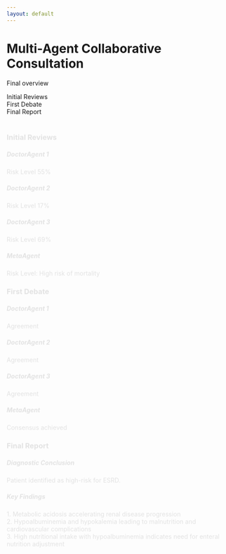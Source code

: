 ```yaml
---
layout: default
---
```


<div class="text-center -mt-5">
  <h1 class="text-3xl font-bold text-indigo-800 mb-2">Multi-Agent Collaborative Consultation</h1>
  <p class="text-gray-600">Final overview</p>
</div>

<div class="relative h-32 mb-12 -mt-10">
  <v-clicks>
    <div class="absolute top-1/2 left-0 right-0 h-1 bg-gray-200"></div>
  </v-clicks>

  <!-- 时间节点 -->
  <div class="absolute top-1/2 left-0 right-0 flex justify-between">
    <div v-click="2" class="w-24 text-center">
      <div class="w-6 h-6 bg-blue-500 rounded-full mx-auto -mt-3 ring-4 ring-white"></div>
      <span class="text-sm">Initial Reviews</span>
    </div>
    <div v-click="3" class="w-24 text-center">
      <div class="w-6 h-6 bg-orange-500 rounded-full mx-auto -mt-3 ring-4 ring-white"></div>
      <span class="text-sm">First Debate</span>
    </div>
    <div v-click="4" class="w-24 text-center">
      <div class="w-6 h-6 bg-green-500 rounded-full mx-auto -mt-3 ring-4 ring-white"></div>
      <span class="text-sm">Final Report</span>
    </div>
  </div>
</div>

<!-- 详情卡片容器 -->
<div class="grid gap-4 grid-cols-3 h-80 -mt-10">
  <!-- 初始报告卡片 -->
  <div v-click="2" class="col-span-1">
    <div class="card-animation bg-blue-50 p-4 h-full rounded-lg shadow-md">
      <h3 class="text-sm font-bold mb-2">Initial Reviews</h3>
      <div class="text-xs space-y-2 text-gray-600">
        <div class="mt-4">
          <div class="mb-2">
            <h5 class="text-xl font-bold">DoctorAgent 1</h5>
            <div class="flex justify-between text-xs mb-2">
              <span><carbon:warning class="flex-shrink-0 text-red-500 mr-2" /> Risk Level</span>
              <span>55%</span>
            </div>
            <div class="h-2 bg-gray-200 rounded-full overflow-hidden">
              <div class="w-55/100 h-full bg-red-600 animate-progress"></div>
            </div>
          </div>
          <div class="mb-2">
            <h5 class="text-xl font-bold">DoctorAgent 2</h5>
            <div class="flex justify-between text-xs mb-2">
              <span><carbon:warning class="flex-shrink-0 text-green-500 mr-2" /> Risk Level</span>
              <span>17%</span>
            </div>
            <div class="h-2 bg-gray-200 rounded-full overflow-hidden">
              <div class="w-1/6 h-full bg-green-500 animate-progress"></div>
            </div>
          </div>
          <div class="mb-2">
            <h5 class="text-xl font-bold">DoctorAgent 3</h5>
            <div class="flex justify-between text-xs mb-2">
              <span><carbon:warning class="flex-shrink-0 text-red-800 mr-2" /> Risk Level</span>
              <span>69%</span>
            </div>
            <div class="h-2 bg-gray-200 rounded-full overflow-hidden">
              <div class="w-7/10 h-full bg-red-800 animate-progress"></div>
            </div>
          </div>
          <div>
            <h5 class="text-xl font-bold">MetaAgent</h5>
            <span class="font-medium text-sm">Risk Level: High risk of mortality</span>
          </div>
        </div>
      </div>
    </div>
  </div>

  <!-- 第1轮辩论卡片 -->
  <div v-click="3" class="col-span-1">
    <div class="card-animation bg-orange-50 p-4 h-full rounded-lg shadow-md">
      <h3 class="text-sm font-bold mb-2">First Debate</h3>
      <div class="text-xs text-gray-600">
        <div class="mt-4 mb-6">
          <h5 class="text-xl font-bold">DoctorAgent 1</h5>
          <div class="flex justify-between text-xs">
            <span> Agreement</span>
          </div>
        </div>
        <div class="mt-4 mb-6">
          <h5 class="text-xl font-bold">DoctorAgent 2</h5>
          <div class="flex justify-between text-xs mb-2">
            <span> Agreement</span>
          </div>
        </div>
        <div class="mt-4 mb-6">
          <h5 class="text-xl font-bold">DoctorAgent 3</h5>
          <div class="flex justify-between text-xs mb-2">
            <span> Agreement</span>
          </div>
        </div>
        <div class="mt-4 mb-6">
          <h5 class="text-xl font-bold">MetaAgent</h5>
          <div class="flex justify-between text-xs mb-2">
            <span> Consensus achieved</span>
          </div>
        </div>
      </div>
    </div>
  </div>

  <!-- 最终报告卡片 -->
  <div v-click="4" class="col-span-1">
    <div class="card-animation bg-green-50 p-4 h-full rounded-lg shadow-md">
      <h3 class="text-sm font-bold mb-2">Final Report</h3>
      <div class="text-xs space-y-2 text-gray-600">
        <h5 class="text-xl font-bold">Diagnostic Conclusion</h5>
        Patient identified as high-risk for ESRD.
        <h5 class="text-xl font-bold">Key Findings</h5>
        1. Metabolic acidosis accelerating renal disease progression<br>
        2. Hypoalbuminemia and hypokalemia leading to malnutrition and cardiovascular complications<br>
        3. High nutritional intake with hypoalbuminemia indicates need for enteral nutrition adjustment
        <!-- <h5 class="text-xl font-bold">Intervention Recommendations</h5>
        1. Immediate correction of hypokalemia (target >4 mmol/L)<br>
        2. Optimized acidosis management (sodium bicarbonate supplementation)<br>
        3. Development of individualized low-protein, high-calorie nutrition plan -->
      </div>
    </div>
  </div>
</div>

<style>
/* 卡片入场动画 */
.card-animation {
  animation: cardSlide 0.8s cubic-bezier(0.25, 0.46, 0.45, 0.94) both;
}

@keyframes cardSlide {
  0% {
    transform: translateY(20px);
    opacity: 0;
  }
  100% {
    transform: translateY(0);
    opacity: 1;
  }
}

/* 进度条动画 */
.animate-progress {
  animation: progressBar 1.5s ease-out forwards;
}

@keyframes progressBar {
  from { width: 0; }
}

/* 数字递增动画 */
.animate-count-up {
  display: inline-block;
  animation: countUp 1.5s forwards;
  background-image: linear-gradient(90deg, #3B82F6, #10B981);
  -webkit-background-clip: text;
  background-clip: text;
  color: transparent;
}

@keyframes countUp {
  from { opacity: 0; transform: translateY(5px); }
  to { opacity: 1; transform: translateY(0); }
}
</style>